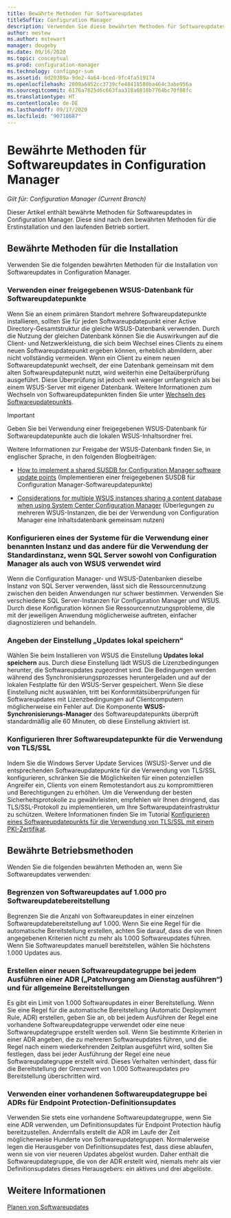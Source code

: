 ```yaml
---
title: Bewährte Methoden für Softwareupdates
titleSuffix: Configuration Manager
description: Verwenden Sie diese bewährten Methoden für Softwareupdates in Configuration Manager.
author: mestew
ms.author: mstewart
manager: dougeby
ms.date: 09/16/2020
ms.topic: conceptual
ms.prod: configuration-manager
ms.technology: configmgr-sum
ms.assetid: 6d20389a-9de2-4a64-bced-9fc4fa519174
ms.openlocfilehash: 2809a6852cc3739cfe48418580ba464c3abe956a
ms.sourcegitcommit: 6176a7825d6c663faa318a6818b7764bc70f08fc
ms.translationtype: HT
ms.contentlocale: de-DE
ms.lasthandoff: 09/17/2020
ms.locfileid: "90718687"
---
```

# <a name="best-practices-for-software-updates-in-configuration-manager"></a>Bewährte Methoden für Softwareupdates in Configuration Manager

*Gilt für: Configuration Manager (Current Branch)*

Dieser Artikel enthält bewährte Methoden für Softwareupdates in Configuration Manager. Diese sind nach den bewährten Methoden für die Erstinstallation und den laufenden Betrieb sortiert.  



## <a name="installation-best-practices"></a><a name="bkmk_install"></a> Bewährte Methoden für die Installation  

Verwenden Sie die folgenden bewährten Methoden für die Installation von Softwareupdates in Configuration Manager.  


### <a name="use-a-shared-wsus-database-for-software-update-points"></a><a name="bkmk_shared-susdb"></a> Verwenden einer freigegebenen WSUS-Datenbank für Softwareupdatepunkte  

Wenn Sie an einem primären Standort mehrere Softwareupdatepunkte installieren, sollten Sie für jeden Softwareupdatepunkt einer Active Directory-Gesamtstruktur die gleiche WSUS-Datenbank verwenden. Durch die Nutzung der gleichen Datenbank können Sie die Auswirkungen auf die Client- und Netzwerkleistung, die sich beim Wechsel eines Clients zu einem neuen Softwareupdatepunkt ergeben können, erheblich abmildern, aber nicht vollständig vermeiden. Wenn ein Client zu einem neuen Softwareupdatepunkt wechselt, der eine Datenbank gemeinsam mit dem alten Softwareupdatepunkt nutzt, wird weiterhin eine Deltaüberprüfung ausgeführt. Diese Überprüfung ist jedoch weit weniger umfangreich als bei einem WSUS-Server mit eigener Datenbank. Weitere Informationen zum Wechseln von Softwareupdatepunkten finden Sie unter [Wechseln des Softwareupdatepunkts](plan-for-software-updates.md#BKMK_SUPSwitching).  

> [!IMPORTANT]  
>  Geben Sie bei Verwendung einer freigegebenen WSUS-Datenbank für Softwareupdatepunkte auch die lokalen WSUS-Inhaltsordner frei.  

Weitere Informationen zur Freigabe der WSUS-Datenbank finden Sie, in englischer Sprache, in den folgenden Blogbeiträgen:  

- [How to implement a shared SUSDB for Configuration Manager software update points](https://techcommunity.microsoft.com/t5/Configuration-Manager-Archive/How-to-implement-a-shared-SUSDB-for-Configuration-Manager/ba-p/274103) (Implementieren einer freigegebenen SUSDB für Configuration Manager-Softwareupdatepunkte)  

- [Considerations for multiple WSUS instances sharing a content database when using System Center Configuration Manager](/archive/blogs/wsus/considerations-for-multiple-wsus-instances-sharing-a-content-database-when-using-system-center-configuration-manager-but-without-network-load-balancing-nlb) (Überlegungen zu mehreren WSUS-Instanzen, die bei der Verwendung von Configuration Manager eine Inhaltsdatenbank gemeinsam nutzen)


### <a name="when-configuration-manager-and-wsus-use-the-same-sql-server-configure-one-to-use-a-named-instance-and-the-other-to-use-the-default-instance"></a><a name="bkmk_sql-instance"></a> Konfigurieren eines der Systeme für die Verwendung einer benannten Instanz und das andere für die Verwendung der Standardinstanz, wenn SQL Server sowohl von Configuration Manager als auch von WSUS verwendet wird  

Wenn die Configuration Manager- und WSUS-Datenbanken dieselbe Instanz von SQL Server verwenden, lässt sich die Ressourcennutzung zwischen den beiden Anwendungen nur schwer bestimmen. Verwenden Sie verschiedene SQL Server-Instanzen für Configuration Manager und WSUS. Durch diese Konfiguration können Sie Ressourcennutzungsprobleme, die mit der jeweiligen Anwendung möglicherweise auftreten, einfacher diagnostizieren und behandeln.  


### <a name="specify-the-store-updates-locally-setting"></a><a name="bkmk_store-local"></a> Angeben der Einstellung „Updates lokal speichern“  

Wählen Sie beim Installieren von WSUS die Einstellung **Updates lokal speichern** aus. Durch diese Einstellung lädt WSUS die Lizenzbedingungen herunter, die Softwareupdates zugeordnet sind. Die Bedingungen werden während des Synchronisierungsprozesses heruntergeladen und auf der lokalen Festplatte für den WSUS-Server gespeichert. Wenn Sie diese Einstellung nicht auswählen, tritt bei Konformitätsüberprüfungen für Softwareupdates mit Lizenzbedingungen auf Clientcomputern möglicherweise ein Fehler auf. Die Komponente **WSUS-Synchronisierungs-Manager** des Softwareupdatepunkts überprüft standardmäßig alle 60 Minuten, ob diese Einstellung aktiviert ist.  

### <a name="configure-your-software-update-points-to-use-tlsssl"></a><a name="bkmk_ssl"></a> Konfigurieren Ihrer Softwareupdatepunkte für die Verwendung von TLS/SSL
Indem Sie die Windows Server Update Services (WSUS)-Server und die entsprechenden Softwareupdatepunkte für die Verwendung von TLS/SSL konfigurieren, schränken Sie die Möglichkeiten für einen potenziellen Angreifer ein, Clients von einem Remotestandort aus zu kompromittieren und Berechtigungen zu erhöhen. Um die Verwendung der besten Sicherheitsprotokolle zu gewährleisten, empfehlen wir Ihnen dringend, das TLS/SSL-Protokoll zu implementieren, um Ihre Softwareupdateinfrastruktur zu schützen. Weitere Informationen finden Sie im Tutorial [Konfigurieren eines Softwareupdatepunkts für die Verwendung von TLS/SSL mit einem PKI-Zertifikat](../get-started/software-update-point-ssl.md).

## <a name="operational-best-practices"></a><a name="bkmk_operation"></a> Bewährte Betriebsmethoden  

Wenden Sie die folgenden bewährten Methoden an, wenn Sie Softwareupdates verwenden:  


### <a name="limit-software-updates-to-1000-in-a-single-software-update-deployment"></a><a name="bkmk_object-limit"></a> Begrenzen von Softwareupdates auf 1.000 pro Softwareupdatebereitstellung  

Begrenzen Sie die Anzahl von Softwareupdates in einer einzelnen Softwareupdatebereitstellung auf 1.000. Wenn Sie eine Regel für die automatische Bereitstellung erstellen, achten Sie darauf, dass die von Ihnen angegebenen Kriterien nicht zu mehr als 1.000 Softwareupdates führen. Wenn Sie Softwareupdates manuell bereitstellen, wählen Sie höchstens 1.000 Updates aus.  


### <a name="create-a-new-software-update-group-each-time-an-adr-runs-for-patch-tuesday-and-for-general-deployments"></a><a name="bkmk_new-group"></a> Erstellen einer neuen Softwareupdategruppe bei jedem Ausführen einer ADR („Patchvorgang am Dienstag ausführen“) und für allgemeine Bereitstellungen  

Es gibt ein Limit von 1.000 Softwareupdates in einer Bereitstellung. Wenn Sie eine Regel für die automatische Bereitstellung (Automatic Deployment Rule, ADR) erstellen, geben Sie an, ob bei jedem Ausführen der Regel eine vorhandene Softwareupdategruppe verwendet oder eine neue Softwareupdategruppe erstellt werden soll. Wenn Sie bestimmte Kriterien in einer ADR angeben, die zu mehreren Softwareupdates führen, und die Regel nach einem wiederkehrenden Zeitplan ausgeführt wird, sollten Sie festlegen, dass bei jeder Ausführung der Regel eine neue Softwareupdategruppe erstellt wird. Dieses Verhalten verhindert, dass für die Bereitstellung der Grenzwert von 1.000 Softwareupdates pro Bereitstellung überschritten wird.  


### <a name="use-an-existing-software-update-group-for-adrs-for-endpoint-protection-definition-updates"></a><a name="bkmk_same-group"></a> Verwenden einer vorhandenen Softwareupdategruppe bei ADRs für Endpoint Protection-Definitionsupdates  

Verwenden Sie stets eine vorhandene Softwareupdategruppe, wenn Sie eine ADR verwenden, um Definitionsupdates für Endpoint Protection häufig bereitzustellen. Andernfalls erstellt die ADR im Laufe der Zeit möglicherweise Hunderte von Softwareupdategruppen. Normalerweise legen die Herausgeber von Definitionsupdates fest, dass diese ablaufen, wenn sie von vier neueren Updates abgelöst wurden. Daher enthält die Softwareupdategruppe, die von der ADR erstellt wird, niemals mehr als vier Definitionsupdates dieses Herausgebers: ein aktives und drei abgelöste.  



## <a name="see-also"></a>Weitere Informationen  
 [Planen von Softwareupdates](plan-for-software-updates.md)